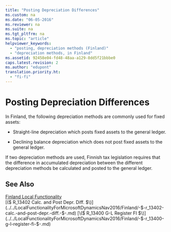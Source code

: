 ```yaml
---
title: "Posting Depreciation Differences"
ms.custom: na
ms.date: "06-05-2016"
ms.reviewer: na
ms.suite: na
ms.tgt_pltfrm: na
ms.topic: "article"
helpviewer_keywords: 
  - "posting, depreciation methods (Finland)"
  - "depreciation methods, in Finland"
ms.assetid: 92458e04-fd48-48aa-a129-8dd5f21bbbe0
caps.latest.revision: 2
ms.author: "edupont"
translation.priority.ht: 
  - "fi-fi"
---
```

# Posting Depreciation Differences
In Finland, the following depreciation methods are commonly used for fixed assets:  
  
-   Straight\-line depreciation which posts fixed assets to the general ledger.  
  
-   Declining balance depreciation which does not post fixed assets to the general ledger.  
  
 If two depreciation methods are used, Finnish tax legislation requires that the difference in accumulated depreciation between the different depreciation methods be calculated and posted to the general ledger.  
  
## See Also  
 [Finland Local Functionality](../../LocalFunctionalityForMicrosoftDynamicsNav2016/Finland/finland-local-functionality.md)   
 [\($ R\_13402 Calc. and Post Depr. Diff. $\)](../../LocalFunctionalityForMicrosoftDynamicsNav2016/Finland/-$-r_13402-calc.-and-post-depr.-diff.-$-.md)   
 [\($ R\_13400 G\-L Register FI $\)](../../LocalFunctionalityForMicrosoftDynamicsNav2016/Finland/-$-r_13400-g-l-register-fi-$-.md)
